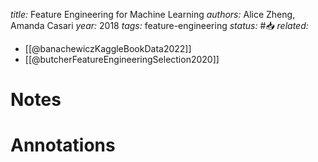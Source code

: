 *title:* Feature Engineering for Machine Learning
*authors:* Alice Zheng, Amanda Casari
*year:* 2018
*tags:* feature-engineering
*status:* #📥
*related:*
- [[@banachewiczKaggleBookData2022]]
- [[@butcherFeatureEngineeringSelection2020]]

# Notes 

# Annotations
